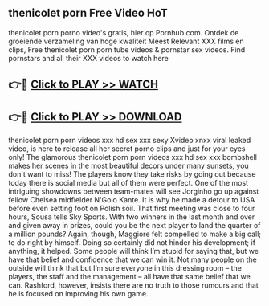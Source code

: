 ## thenicolet porn Free Video HoT 

thenicolet porn porno video's gratis, hier op Pornhub.com. Ontdek de groeiende verzameling van hoge kwaliteit Meest Relevant XXX films en clips,
Free thenicolet porn porn tube videos & pornstar sex videos. Find pornstars and all their XXX videos to watch here


## 👉🔴 [Click to PLAY >> WATCH](http://us.freeplayer.one?title=thenicolet_porn&ref=16D)

## 👉🔴 [Click to PLAY >> DOWNLOAD](http://us.freeplayer.one?title=thenicolet_porn&ref=16D)


thenicolet porn porn videos xxx hd sex xxx sexy Xvideo xnxx viral leaked video, is here to release all her secret porno clips and just for your eyes only! The glamorous thenicolet porn porn videos xxx hd sex xxx bombshell makes her scenes in the most beautiful decors under many sunsets, you don't want to miss! The players know they take risks by going out because today there is social media but all of them were perfect. One of the most intriguing showdowns between team-mates will see Jorginho go up against fellow Chelsea midfielder N'Golo Kante. It is why he made a detour to USA before even setting foot on Polish soil. That first meeting was close to four hours, Sousa tells Sky Sports. With two winners in the last month and over and given away in prizes, could you be the next player to land the quarter of a million pounds? Again, though, Maggiore felt compelled to make a big call; to do right by himself. Doing so certainly did not hinder his development; if anything, it helped. Some people will think I’m stupid for saying that, but we have that belief and confidence that we can win it. Not many people on the outside will think that but I’m sure everyone in this dressing room – the players, the staff and the management – all have that same belief that we can. Rashford, however, insists there are no truth to those rumours and that he is focused on improving his own game.